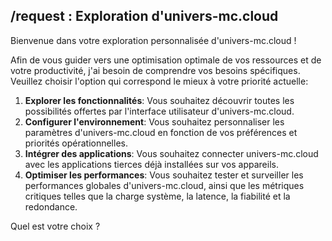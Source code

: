 ##  /request : Exploration d'univers-mc.cloud 

Bienvenue dans votre exploration personnalisée d'univers-mc.cloud ! 

Afin de vous guider vers une optimisation optimale de vos ressources et de votre productivité, j'ai besoin de comprendre vos besoins spécifiques. Veuillez choisir l'option qui correspond le mieux à votre priorité actuelle:

1. **Explorer les fonctionnalités**: Vous souhaitez découvrir toutes les possibilités offertes par l'interface utilisateur d'univers-mc.cloud.
2. **Configurer l'environnement**: Vous souhaitez personnaliser les paramètres d'univers-mc.cloud en fonction de vos préférences et priorités opérationnelles.
3. **Intégrer des applications**: Vous souhaitez connecter univers-mc.cloud avec les applications tierces déjà installées sur vos appareils.
4. **Optimiser les performances**: Vous souhaitez tester et surveiller les performances globales d'univers-mc.cloud, ainsi que les métriques critiques telles que la charge système, la latence, la fiabilité et la redondance.

Quel est votre choix ? 



